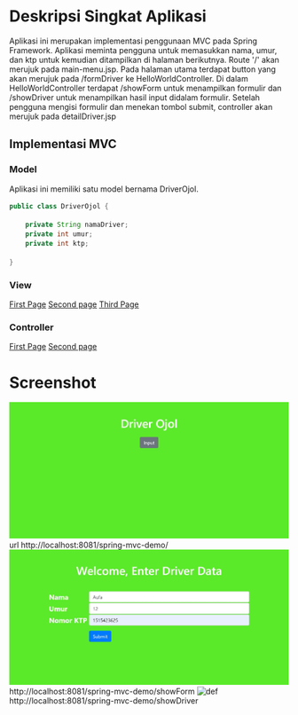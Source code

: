 # Deskripsi Singkat Aplikasi
Aplikasi ini merupakan implementasi penggunaan MVC pada Spring Framework. Aplikasi meminta pengguna untuk memasukkan nama, umur, dan ktp untuk kemudian ditampilkan di halaman berikutnya. Route '/' akan merujuk pada main-menu.jsp. Pada halaman utama terdapat button yang akan merujuk pada /formDriver ke HelloWorldController. Di dalam HelloWorldController terdapat /showForm untuk menampilkan formulir dan /showDriver untuk menampilkan hasil input didalam formulir. Setelah pengguna mengisi formulir dan menekan tombol submit, controller akan merujuk pada detailDriver.jsp

## Implementasi MVC
### Model
Aplikasi ini memiliki satu model bernama DriverOjol. 

```java
public class DriverOjol {

	private String namaDriver;
	private int umur;
	private int ktp;
	
}

```

### View
[First Page](https://github.com/aufawibowo/Tugas-2-PBKK/blob/master/WebContent/WEB-INF/view/main-menu.jsp)
[Second page](https://github.com/aufawibowo/Tugas-2-PBKK/blob/master/WebContent/WEB-INF/view/formDriver.jsp)
[Third Page](https://github.com/aufawibowo/Tugas-2-PBKK/blob/master/WebContent/WEB-INF/view/detailDriver.jsp)

### Controller
[First Page](https://github.com/aufawibowo/Tugas-2-PBKK/blob/master/src/com/aufa/springdemo/mvc/HelloWorldController.java)
[Second page](https://github.com/aufawibowo/Tugas-2-PBKK/blob/master/src/com/aufa/springdemo/mvc/HomeController.java)


# Screenshot
![abc](img/home.JPG)
url http://localhost:8081/spring-mvc-demo/
![bcd](img/submit.JPG)
http://localhost:8081/spring-mvc-demo/showForm
![def](img/detil.JPG)
http://localhost:8081/spring-mvc-demo/showDriver


